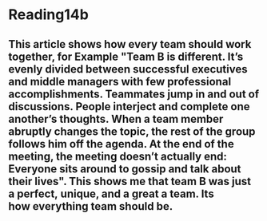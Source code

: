 # Reading14b

## This article shows how every team should work together, for Example "Team B is different. It’s evenly divided between successful executives and middle managers with few professional accomplishments. Teammates jump in and out of discussions. People interject and complete one another’s thoughts. When a team member abruptly changes the topic, the rest of the group follows him off the agenda. At the end of the meeting, the meeting doesn’t actually end: Everyone sits around to gossip and talk about their lives". This shows me that team B was just a perfect, unique, and a great a team. Its how everything team should be. 
